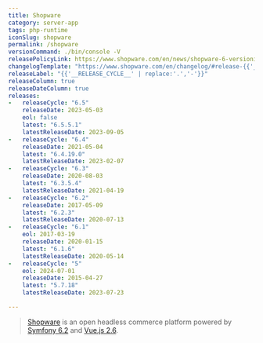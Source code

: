 ```yaml
---
title: Shopware
category: server-app
tags: php-runtime
iconSlug: shopware
permalink: /shopware
versionCommand: ./bin/console -V
releasePolicyLink: https://www.shopware.com/en/news/shopware-6-versioning-strategy/
changelogTemplate: "https://www.shopware.com/en/changelog/#release-{{'__LATEST__' | replace:'.','-'}}"
releaseLabel: "{{'__RELEASE_CYCLE__' | replace:'.','-'}}"
releaseColumn: true
releaseDateColumn: true
releases:
-   releaseCycle: "6.5"
    releaseDate: 2023-05-03
    eol: false
    latest: "6.5.5.1"
    latestReleaseDate: 2023-09-05
-   releaseCycle: "6.4"
    releaseDate: 2021-05-04
    latest: "6.4.19.0"
    latestReleaseDate: 2023-02-07
-   releaseCycle: "6.3"
    releaseDate: 2020-08-03
    latest: "6.3.5.4"
    latestReleaseDate: 2021-04-19
-   releaseCycle: "6.2"
    releaseDate: 2017-05-09
    latest: "6.2.3"
    latestReleaseDate: 2020-07-13
-   releaseCycle: "6.1"
    eol: 2017-03-19
    releaseDate: 2020-01-15
    latest: "6.1.6"
    latestReleaseDate: 2020-05-14
-   releaseCycle: "5"
    eol: 2024-07-01
    releaseDate: 2015-04-27
    latest: "5.7.18"
    latestReleaseDate: 2023-07-23

---
```


> [Shopware](https://www.shopware.com/) is an open headless commerce platform powered by [Symfony 6.2](https://symfony.com) and [Vue.js 2.6](https://vuejs.org).
